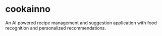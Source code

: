 # cookainno
An AI powered recipe management and suggestion application with food recognition and personalized recommendations. 
